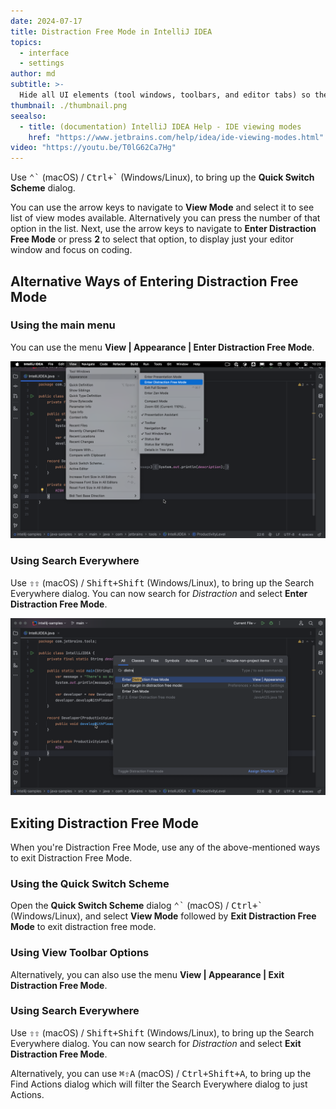 ```yaml
---
date: 2024-07-17
title: Distraction Free Mode in IntelliJ IDEA
topics:
  - interface
  - settings
author: md
subtitle: >-
  Hide all UI elements (tool windows, toolbars, and editor tabs) so the editor occupies the entire main window with the source code centered.
thumbnail: ./thumbnail.png
seealso:
  - title: (documentation) IntelliJ IDEA Help - IDE viewing modes
    href: "https://www.jetbrains.com/help/idea/ide-viewing-modes.html"
video: "https://youtu.be/T0lG62Ca7Hg"
---
```


Use <kbd>⌃\`</kbd> (macOS) / <kbd>Ctrl+\`</kbd> (Windows/Linux), to bring up the **Quick Switch Scheme** dialog.

You can use the arrow keys to navigate to **View Mode** and select it to see list of view modes available. Alternatively you can press the number of that option in the list. Next, use the arrow keys to navigate to **Enter Distraction Free Mode** or press **2** to select that option, to display just your editor window and focus on coding.

## Alternative Ways of Entering Distraction Free Mode

### Using the main menu

You can use the menu **View | Appearance | Enter Distraction Free Mode**.

![Enter Distraction Free Mode using View Toolbar](distraction-free-mode-using-menu.png)

### Using Search Everywhere

Use <kbd>⇧⇧</kbd> (macOS) / <kbd>Shift+Shift</kbd> (Windows/Linux), to bring up the Search Everywhere dialog. You can now search for _Distraction_ and select **Enter Distraction Free Mode**.

![Enter Distraction Free Mode using Search Everywhere](distraction-free-mode-search-everywhere.png)

## Exiting Distraction Free Mode

When you're Distraction Free Mode, use any of the above-mentioned ways to exit Distraction Free Mode.

### Using the Quick Switch Scheme

Open the **Quick Switch Scheme** dialog <kbd>⌃\`</kbd> (macOS) / <kbd>Ctrl+\`</kbd> (Windows/Linux), and select **View Mode** followed by **Exit Distraction Free Mode** to exit distraction free mode.

### Using View Toolbar Options

Alternatively, you can also use the menu **View | Appearance | Exit Distraction Free Mode**.

### Using Search Everywhere

Use <kbd>⇧⇧</kbd> (macOS) / <kbd>Shift+Shift</kbd> (Windows/Linux), to bring up the Search Everywhere dialog. You can now search for _Distraction_ and select **Exit Distraction Free Mode**.

Alternatively, you can use <kbd>⌘⇧A</kbd> (macOS) / <kbd>Ctrl+Shift+A</kbd>, to bring up the Find Actions dialog which will filter the Search Everywhere dialog to just Actions.
